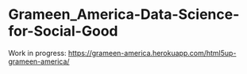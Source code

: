 # Grameen_America-Data-Science-for-Social-Good

Work in progress: 
https://grameen-america.herokuapp.com/html5up-grameen-america/
